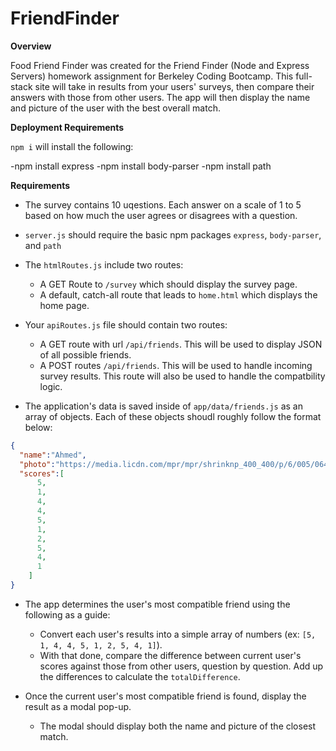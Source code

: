 # FriendFinder

**Overview**

Food Friend Finder was created for the Friend Finder (Node and Express Servers) homework assignment for Berkeley Coding Bootcamp. This full-stack site will take in results from your users' surveys, then compare their answers with those from other users. The app will then display the name and picture of the user with the best overall match.

**Deployment Requirements**

`npm i` will install the following:

-npm install express
-npm install body-parser
-npm install path

**Requirements**

- The survey contains 10 uqestions. Each answer on a scale of 1 to 5 based on how much the user agrees or disagrees with a question.

- `server.js` should require the basic npm packages `express`, `body-parser`, and `path`

- The `htmlRoutes.js` include two routes:
    * A GET Route to `/survey` which should display the survey page.
    * A default, catch-all route that leads to `home.html` which displays the home page.

- Your `apiRoutes.js` file should contain two routes:
    * A GET route with url `/api/friends`. This will be used to display JSON of all possible friends.
    * A POST routes `/api/friends`. This will be used to handle incoming survey results. This route will also be used to handle the compatbility logic.

- The application's data is saved inside of `app/data/friends.js` as an array of objects. Each of these objects shoudl roughly follow the format below:

```json
{
  "name":"Ahmed",
  "photo":"https://media.licdn.com/mpr/mpr/shrinknp_400_400/p/6/005/064/1bd/3435aa3.jpg",
  "scores":[
      5,
      1,
      4,
      4,
      5,
      1,
      2,
      5,
      4,
      1
    ]
}
```

- The app determines the user's most compatible friend using the following as a guide:
    * Convert each user's results into a simple array of numbers (ex: `[5, 1, 4, 4, 5, 1, 2, 5, 4, 1]`).
    * With that done, compare the difference between current user's scores against those from other users, question by question. Add up the differences to calculate the `totalDifference`.

- Once the current user's most compatible friend is found, display the result as a modal pop-up.

   * The modal should display both the name and picture of the closest match.
